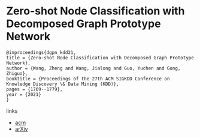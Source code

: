# Zero-shot Node Classification with Decomposed Graph Prototype Network

```
@inproceedings{dgpn_kdd21,
title = {Zero-shot Node Classification with Decomposed Graph Prototype Network},
author = {Wang, Zheng and Wang, Jialong and Guo, Yuchen and Gong, Zhiguo},
booktitle = {Proceedings of the 27th ACM SIGKDD Conference on Knowledge Discovery \& Data Mining (KDD)},
pages = {1769--1779},
year = {2021}
}
```

links
- [acm](https://dl.acm.org/doi/10.1145/3447548.3467230)
- [arXiv](https://arxiv.org/abs/2106.08022)
